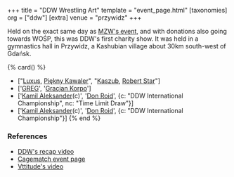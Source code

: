 +++
title = "DDW Wrestling Art"
template = "event_page.html"
[taxonomies]
org = ["ddw"]
[extra]
venue = "przywidz"
+++

Held on the exact same day as [MZW's event](@/e/mzw/2015-01-11-mzw-charity-show-2015.md), and with donations also going towards WOŚP, this was DDW's first charity show.
It was held in a gymnastics hall in Przywidz, a Kashubian village about 30km south-west of Gdańsk.

{% card() %}
- ["[Luxus](@/w/luxus.md), [Piękny Kawaler](@/w/piekny-kawaler.md)", "[Kaszub](@/w/kaszub.md),
    [Robert Star](@/w/robert-star.md)"]
- ['[GREG](@/w/greg.md)', '[Gracjan Korpo](@/w/gracjan-korpo.md)']
- ['[Kamil Aleksander](@/w/kamil-aleksander.md)(c)', '[Don Roid](@/w/don-roid.md)',
  {c: "DDW International Championship", nc: "Time Limit Draw"}]
- ['[Kamil Aleksander](@/w/kamil-aleksander.md)(c)', '[Don Roid](@/w/don-roid.md)',
  {c: "DDW International Championship"}]
{% end %}

### References

* [DDW's recap video](https://www.youtube.com/watch?v=MXT32x52Wdw)
* [Cagematch event page](https://www.cagematch.net/?id=1&nr=123193)
* [Vttitude's video](https://www.youtube.com/watch?v=SHVqgJsIROk)
